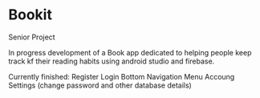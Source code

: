 # Bookit
 Senior Project

In progress development of a Book app dedicated to helping people keep track kf their reading habits using android studio and firebase. 

Currently finished:
Register
Login
Bottom Navigation Menu
Accoung Settings (change password and other database details)
